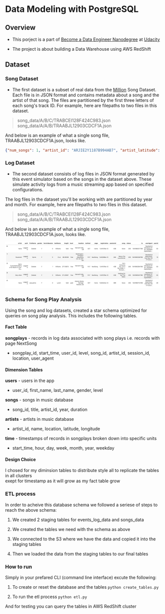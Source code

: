 # Data Modeling with PostgreSQL

## Overview

- This porject is a part of [Become a Data Engineer Nanodegree](https://www.udacity.com/course/data-engineer-nanodegree--nd027) at [Udacity](https://www.udacity.com)

- The project is about building a Data Warehouse using AWS RedShift

## Dataset

### Song Dataset

- The first dataset is a subset of real data from the [Million](https://labrosa.ee.columbia.edu/millionsong/) Song Dataset. Each file is in JSON format and contains metadata about a song and the artist of that song. The files are partitioned by the first three letters of each song's track ID. For example, here are filepaths to two files in this dataset.

> song_data/A/B/C/TRABCEI128F424C983.json</br>
> song_data/A/A/B/TRAABJL12903CDCF1A.json

And below is an example of what a single song file, TRAABJL12903CDCF1A.json, looks like.

```json
{"num_songs": 1, "artist_id": "ARJIE2Y1187B994AB7", "artist_latitude": null, "artist_longitude": null, "artist_location": "", "artist_name": "Line Renaud", "song_id": "SOUPIRU12A6D4FA1E1", "title": "Der Kleine Dompfaff", "duration": 152.92036, "year": 0}
```

### Log Dataset

- The second dataset consists of log files in JSON format generated by this event simulator based on the songs in the dataset above. These simulate activity logs from a music streaming app based on specified configurations.

The log files in the dataset you'll be working with are partitioned by year and month. For example, here are filepaths to two files in this dataset.

> song_data/A/B/C/TRABCEI128F424C983.json</br>
> song_data/A/A/B/TRAABJL12903CDCF1A.json

And below is an example of what a single song file, TRAABJL12903CDCF1A.json, looks like.

![log data image](log-data.png)

### Schema for Song Play Analysis

Using the song and log datasets, created a star schema optimized for queries on song play analysis. This includes the following tables.

#### Fact Table

**songplays** - records in log data associated with song plays i.e. records with page NextSong

- songplay_id, start_time, user_id, level, song_id, artist_id, session_id, location, user_agent

#### Dimension Tables

**users** - users in the app

- user_id, first_name, last_name, gender, level

**songs** - songs in music database

- song_id, title, artist_id, year, duration

**artists** - artists in music database

- artist_id, name, location, latitude, longitude

**time** - timestamps of records in songplays broken down into specific units

- start_time, hour, day, week, month, year, weekday

#### Design Choice

I chosed for my diminsion tables to distribute style all to replicate the tables in all clusters</br>
exept for timestamp as it will grow as my fact table grow</br>

### ETL process

In order to acheive this database schema we followed a seriese of steps to reach the above schema:

1. We created 2 staging tables for events_log_data and songs_data

2. We created the tables we need with the schema as above

3. We connected to the S3 where we have the data and copied it into the staging tables

4. Then we loaded the data from the staging tables to our final tables

### How to run

Simply in your prefared CLI (command line interface) excute the following:

1. To create or reset the database and the tables `python create_tables.py`

2. To run the etl process `python etl.py`

And for testing you can query the tables in AWS RedShift cluster
